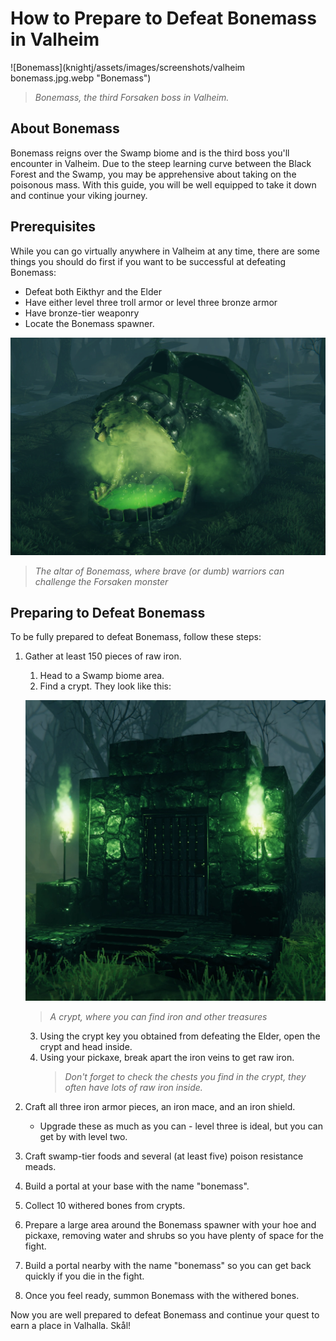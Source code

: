 # How to Prepare to Defeat Bonemass in Valheim

![Bonemass](knightj/assets/images/screenshots/valheim bonemass.jpg.webp "Bonemass")

>*Bonemass, the third Forsaken boss in Valheim.*

## About Bonemass

Bonemass reigns over the Swamp biome and is the third boss you'll encounter in Valheim. Due to the steep learning curve between the Black Forest and the Swamp, you may be apprehensive about taking on the poisonous mass. With this guide, you will be well equipped to take it down and continue your viking journey.

## Prerequisites

While you can go virtually anywhere in Valheim at any time, there are some things you should do first if you want to be successful at defeating Bonemass:

- Defeat both Eikthyr and the Elder
- Have either level three troll armor or level three bronze armor
- Have bronze-tier weaponry
- Locate the Bonemass spawner.

![Bonemass Spawner](knightj/assets/images/screenshots/BonemassAltar.webp "Bonemass Spawner")

>*The altar of Bonemass, where brave (or dumb) warriors can challenge the Forsaken monster*

## Preparing to Defeat Bonemass

To be fully prepared to defeat Bonemass, follow these steps:

1. Gather at least 150 pieces of raw iron.
    1. Head to a Swamp biome area.
    2. Find a crypt. They look like this:

    ![Crypt](knightj/assets/images/screenshots/SunkenCrypt.webp "Crypt")

    >*A crypt, where you can find iron and other treasures*

    3. Using the crypt key you obtained from defeating the Elder, open the crypt and head inside.
    4. Using your pickaxe, break apart the iron veins to get raw iron.
        >*Don't forget to check the chests you find in the crypt, they often have lots of raw iron inside.*
2. Craft all three iron armor pieces, an iron mace, and an iron shield. 
    - Upgrade these as much as you can - level three is ideal, but you can get by with level two.
3. Craft swamp-tier foods and several (at least five) poison resistance meads.
4. Build a portal at your base with the name "bonemass".
5. Collect 10 withered bones from crypts.
6. Prepare a large area around the Bonemass spawner with your hoe and pickaxe, removing water and shrubs so you have plenty of space for the fight.
7. Build a portal nearby with the name "bonemass" so you can get back quickly if you die in the fight.
8. Once you feel ready, summon Bonemass with the withered bones.

Now you are well prepared to defeat Bonemass and continue your quest to earn a place in Valhalla. Skål!
